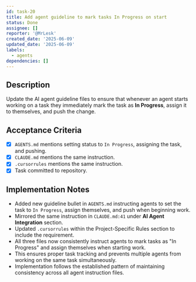 ```yaml
---
id: task-20
title: Add agent guideline to mark tasks In Progress on start
status: Done
assignee: []
reporter: '@MrLesk'
created_date: '2025-06-09'
updated_date: '2025-06-09'
labels:
  - agents
dependencies: []
---
```


## Description

Update the AI agent guideline files to ensure that whenever an agent starts working on a task they immediately mark the task as **In Progress**, assign it to themselves, and push the change.

## Acceptance Criteria

- [x] `AGENTS.md` mentions setting status to `In Progress`, assigning the task, and pushing.
- [x] `CLAUDE.md` mentions the same instruction.
- [x] `.cursorrules` mentions the same instruction.
- [x] Task committed to repository.

## Implementation Notes

* Added new guideline bullet in `AGENTS.md` instructing agents to set the task to `In Progress`, assign themselves, and push when beginning work.
* Mirrored the same instruction in `CLAUDE.md:41` under **AI Agent Integration** section.
* Updated `.cursorrules` within the Project-Specific Rules section to include the requirement.
* All three files now consistently instruct agents to mark tasks as "In Progress" and assign themselves when starting work.
* This ensures proper task tracking and prevents multiple agents from working on the same task simultaneously.
* Implementation follows the established pattern of maintaining consistency across all agent instruction files.
